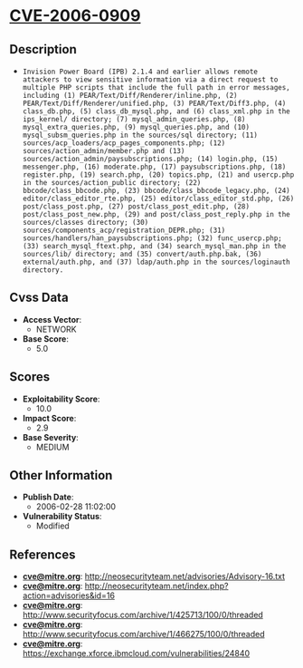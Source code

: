 
# [CVE-2006-0909](http://neosecurityteam.net/advisories/Advisory-16.txt)

## Description

- `Invision Power Board (IPB) 2.1.4 and earlier allows remote attackers to view sensitive information via a direct request to multiple PHP scripts that include the full path in error messages, including (1) PEAR/Text/Diff/Renderer/inline.php, (2) PEAR/Text/Diff/Renderer/unified.php, (3) PEAR/Text/Diff3.php, (4) class_db.php, (5) class_db_mysql.php, and (6) class_xml.php in the ips_kernel/ directory; (7) mysql_admin_queries.php, (8) mysql_extra_queries.php, (9) mysql_queries.php, and (10) mysql_subsm_queries.php in the sources/sql directory; (11) sources/acp_loaders/acp_pages_components.php; (12) sources/action_admin/member.php and (13) sources/action_admin/paysubscriptions.php; (14) login.php, (15) messenger.php, (16) moderate.php, (17) paysubscriptions.php, (18) register.php, (19) search.php, (20) topics.php, (21) and usercp.php in the sources/action_public directory; (22) bbcode/class_bbcode.php, (23) bbcode/class_bbcode_legacy.php, (24) editor/class_editor_rte.php, (25) editor/class_editor_std.php, (26) post/class_post.php, (27) post/class_post_edit.php, (28) post/class_post_new.php, (29) and post/class_post_reply.php in the sources/classes directory; (30) sources/components_acp/registration_DEPR.php; (31) sources/handlers/han_paysubscriptions.php; (32) func_usercp.php; (33) search_mysql_ftext.php, and (34) search_mysql_man.php in the sources/lib/ directory; and (35) convert/auth.php.bak, (36) external/auth.php, and (37) ldap/auth.php in the sources/loginauth directory.`

## Cvss Data

- **Access Vector**:
  - NETWORK
- **Base Score**:
  - 5.0

## Scores

- **Exploitability Score**:
  - 10.0
- **Impact Score**:
  - 2.9
- **Base Severity**:
  - MEDIUM

## Other Information

- **Publish Date**:
  - 2006-02-28 11:02:00
- **Vulnerability Status**:
  - Modified

## References

- **cve@mitre.org**: http://neosecurityteam.net/advisories/Advisory-16.txt
- **cve@mitre.org**: http://neosecurityteam.net/index.php?action=advisories&id=16
- **cve@mitre.org**: http://www.securityfocus.com/archive/1/425713/100/0/threaded
- **cve@mitre.org**: http://www.securityfocus.com/archive/1/466275/100/0/threaded
- **cve@mitre.org**: https://exchange.xforce.ibmcloud.com/vulnerabilities/24840
